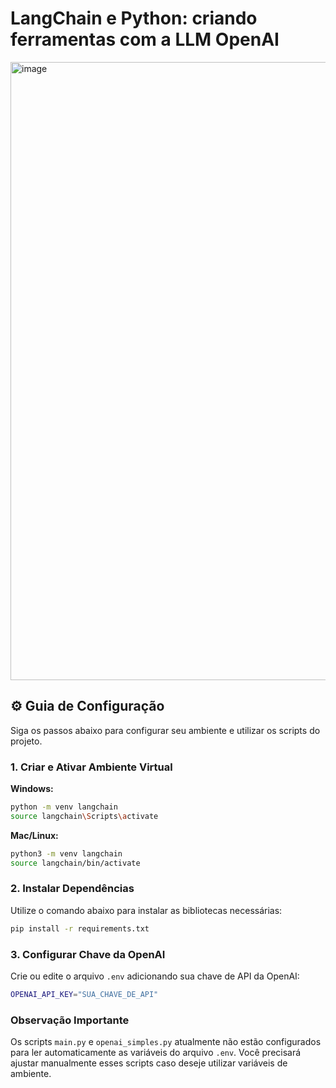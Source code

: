 # LangChain e Python: criando ferramentas com a LLM OpenAI

<img width="989" alt="image" src="https://github.com/user-attachments/assets/8d596811-2a2e-4b42-bb4c-94a218d6af98" />


## ⚙️ Guia de Configuração

Siga os passos abaixo para configurar seu ambiente e utilizar os scripts do projeto.

### 1. Criar e Ativar Ambiente Virtual

**Windows:**
```bash
python -m venv langchain
source langchain\Scripts\activate
```

**Mac/Linux:**
```bash
python3 -m venv langchain
source langchain/bin/activate
```

### 2. Instalar Dependências

Utilize o comando abaixo para instalar as bibliotecas necessárias:
```bash
pip install -r requirements.txt
```

### 3. Configurar Chave da OpenAI

Crie ou edite o arquivo `.env` adicionando sua chave de API da OpenAI:
```bash
OPENAI_API_KEY="SUA_CHAVE_DE_API"
```

### Observação Importante

Os scripts `main.py` e `openai_simples.py` atualmente não estão configurados para ler automaticamente as variáveis do arquivo `.env`. Você precisará ajustar manualmente esses scripts caso deseje utilizar variáveis de ambiente.
